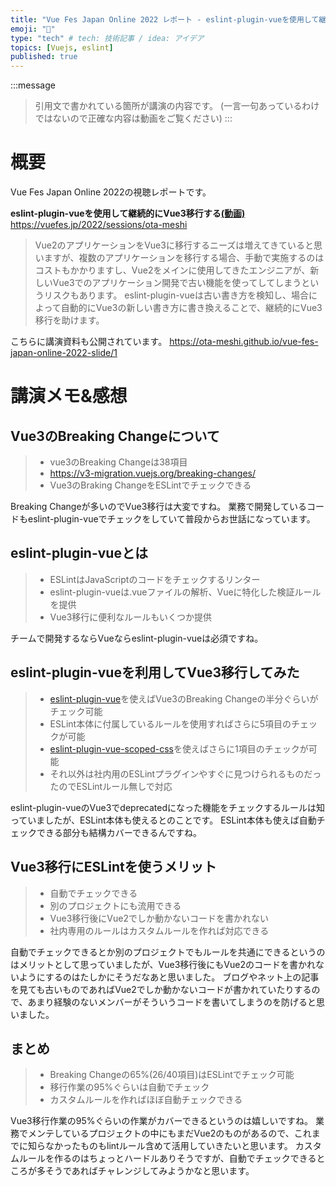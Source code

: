 ```yaml
---
title: "Vue Fes Japan Online 2022 レポート - eslint-plugin-vueを使用して継続的にVue3移行する"
emoji: "🎃"
type: "tech" # tech: 技術記事 / idea: アイデア
topics: [Vuejs, eslint]
published: true
---
```

:::message
> 引用文で書かれている箇所が講演の内容です。
> (一言一句あっているわけではないので正確な内容は動画をご覧ください)
:::

# 概要

Vue Fes Japan Online 2022の視聴レポートです。

**eslint-plugin-vueを使用して継続的にVue3移行する[(動画)](https://www.youtube.com/watch?v=dtD4p89ogKM&t=21916s)**
https://vuefes.jp/2022/sessions/ota-meshi

> Vue2のアプリケーションをVue3に移行するニーズは増えてきていると思いますが、複数のアプリケーションを移行する場合、手動で実施するのはコストもかかりますし、Vue2をメインに使用してきたエンジニアが、新しいVue3でのアプリケーション開発で古い機能を使ってしてしまうというリスクもあります。
eslint-plugin-vueは古い書き方を検知し、場合によって自動的にVue3の新しい書き方に書き換えることで、継続的にVue3移行を助けます。

こちらに講演資料も公開されています。
https://ota-meshi.github.io/vue-fes-japan-online-2022-slide/1

# 講演メモ&感想

## Vue3のBreaking Changeについて
> - vue3のBreaking Changeは38項目
> - https://v3-migration.vuejs.org/breaking-changes/
> - Vue3のBraking ChangeをESLintでチェックできる

Breaking Changeが多いのでVue3移行は大変ですね。
業務で開発しているコードもeslint-plugin-vueでチェックをしていて普段からお世話になっています。


## eslint-plugin-vueとは
> - ESLintはJavaScriptのコードをチェックするリンター
> - eslint-plugin-vueは.vueファイルの解析、Vueに特化した検証ルールを提供
> - Vue3移行に便利なルールもいくつか提供

チームで開発するならVueならeslint-plugin-vueは必須ですね。


## eslint-plugin-vueを利用してVue3移行してみた
> - [eslint-plugin-vue](https://eslint.vuejs.org/)を使えばVue3のBreaking Changeの半分ぐらいがチェック可能
> - ESLint本体に付属しているルールを使用すればさらに5項目のチェックが可能
> - [eslint-plugin-vue-scoped-css](https://future-architect.github.io/eslint-plugin-vue-scoped-css/)を使えばさらに1項目のチェックが可能
> - それ以外は社内用のESLintプラグインやすぐに見つけられるものだったのでESLintルール無しで対応

eslint-plugin-vueのVue3でdeprecatedになった機能をチェックするルールは知っていましたが、ESLint本体も使えるとのことです。
ESLint本体も使えば自動チェックできる部分も結構カバーできるんですね。


## Vue3移行にESLintを使うメリット
> - 自動でチェックできる
> - 別のプロジェクトにも流用できる
> - Vue3移行後にVue2でしか動かないコードを書かれない
> - 社内専用のルールはカスタムルールを作れば対応できる

自動でチェックできるとか別のプロジェクトでもルールを共通にできるというのはメリットとして思っていましたが、Vue3移行後にもVue2のコードを書かれないようにするのはたしかにそうだなあと思いました。
ブログやネット上の記事を見ても古いものであればVue2でしか動かないコードが書かれていたりするので、あまり経験のないメンバーがそういうコードを書いてしまうのを防げると思いました。

## まとめ
> - Breaking Changeの65%(26/40項目)はESLintでチェック可能
> - 移行作業の95%ぐらいは自動でチェック
> - カスタムルールを作ればほぼ自動チェックできる

Vue3移行作業の95%ぐらいの作業がカバーできるというのは嬉しいですね。
業務でメンテしているプロジェクトの中にもまだVue2のものがあるので、これまでに知らなかったものもlintルール含めて活用していきたいと思います。
カスタムルールを作るのはちょっとハードルありそうですが、自動でチェックできるところが多そうであればチャレンジしてみようかなと思います。